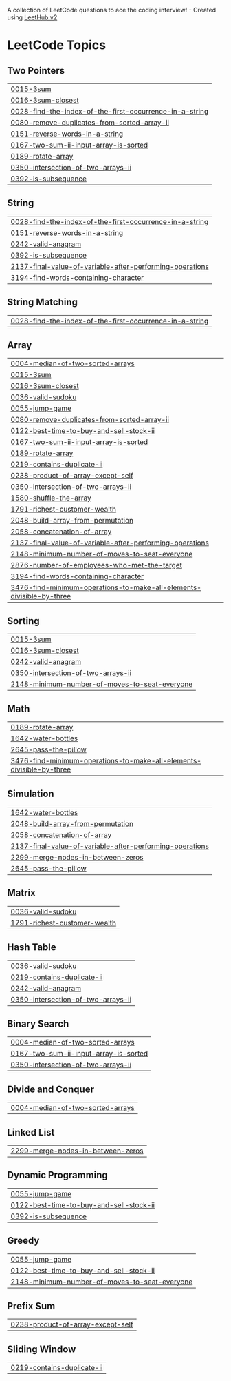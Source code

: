 A collection of LeetCode questions to ace the coding interview! - Created using [LeetHub v2](https://github.com/arunbhardwaj/LeetHub-2.0)
<!---LeetCode Topics Start-->
# LeetCode Topics
## Two Pointers
|  |
| ------- |
| [0015-3sum](https://github.com/AdityaPratap007/LeetCode/tree/master/0015-3sum) |
| [0016-3sum-closest](https://github.com/AdityaPratap007/LeetCode/tree/master/0016-3sum-closest) |
| [0028-find-the-index-of-the-first-occurrence-in-a-string](https://github.com/AdityaPratap007/LeetCode/tree/master/0028-find-the-index-of-the-first-occurrence-in-a-string) |
| [0080-remove-duplicates-from-sorted-array-ii](https://github.com/AdityaPratap007/LeetCode/tree/master/0080-remove-duplicates-from-sorted-array-ii) |
| [0151-reverse-words-in-a-string](https://github.com/AdityaPratap007/LeetCode/tree/master/0151-reverse-words-in-a-string) |
| [0167-two-sum-ii-input-array-is-sorted](https://github.com/AdityaPratap007/LeetCode/tree/master/0167-two-sum-ii-input-array-is-sorted) |
| [0189-rotate-array](https://github.com/AdityaPratap007/LeetCode/tree/master/0189-rotate-array) |
| [0350-intersection-of-two-arrays-ii](https://github.com/AdityaPratap007/LeetCode/tree/master/0350-intersection-of-two-arrays-ii) |
| [0392-is-subsequence](https://github.com/AdityaPratap007/LeetCode/tree/master/0392-is-subsequence) |
## String
|  |
| ------- |
| [0028-find-the-index-of-the-first-occurrence-in-a-string](https://github.com/AdityaPratap007/LeetCode/tree/master/0028-find-the-index-of-the-first-occurrence-in-a-string) |
| [0151-reverse-words-in-a-string](https://github.com/AdityaPratap007/LeetCode/tree/master/0151-reverse-words-in-a-string) |
| [0242-valid-anagram](https://github.com/AdityaPratap007/LeetCode/tree/master/0242-valid-anagram) |
| [0392-is-subsequence](https://github.com/AdityaPratap007/LeetCode/tree/master/0392-is-subsequence) |
| [2137-final-value-of-variable-after-performing-operations](https://github.com/AdityaPratap007/LeetCode/tree/master/2137-final-value-of-variable-after-performing-operations) |
| [3194-find-words-containing-character](https://github.com/AdityaPratap007/LeetCode/tree/master/3194-find-words-containing-character) |
## String Matching
|  |
| ------- |
| [0028-find-the-index-of-the-first-occurrence-in-a-string](https://github.com/AdityaPratap007/LeetCode/tree/master/0028-find-the-index-of-the-first-occurrence-in-a-string) |
## Array
|  |
| ------- |
| [0004-median-of-two-sorted-arrays](https://github.com/AdityaPratap007/LeetCode/tree/master/0004-median-of-two-sorted-arrays) |
| [0015-3sum](https://github.com/AdityaPratap007/LeetCode/tree/master/0015-3sum) |
| [0016-3sum-closest](https://github.com/AdityaPratap007/LeetCode/tree/master/0016-3sum-closest) |
| [0036-valid-sudoku](https://github.com/AdityaPratap007/LeetCode/tree/master/0036-valid-sudoku) |
| [0055-jump-game](https://github.com/AdityaPratap007/LeetCode/tree/master/0055-jump-game) |
| [0080-remove-duplicates-from-sorted-array-ii](https://github.com/AdityaPratap007/LeetCode/tree/master/0080-remove-duplicates-from-sorted-array-ii) |
| [0122-best-time-to-buy-and-sell-stock-ii](https://github.com/AdityaPratap007/LeetCode/tree/master/0122-best-time-to-buy-and-sell-stock-ii) |
| [0167-two-sum-ii-input-array-is-sorted](https://github.com/AdityaPratap007/LeetCode/tree/master/0167-two-sum-ii-input-array-is-sorted) |
| [0189-rotate-array](https://github.com/AdityaPratap007/LeetCode/tree/master/0189-rotate-array) |
| [0219-contains-duplicate-ii](https://github.com/AdityaPratap007/LeetCode/tree/master/0219-contains-duplicate-ii) |
| [0238-product-of-array-except-self](https://github.com/AdityaPratap007/LeetCode/tree/master/0238-product-of-array-except-self) |
| [0350-intersection-of-two-arrays-ii](https://github.com/AdityaPratap007/LeetCode/tree/master/0350-intersection-of-two-arrays-ii) |
| [1580-shuffle-the-array](https://github.com/AdityaPratap007/LeetCode/tree/master/1580-shuffle-the-array) |
| [1791-richest-customer-wealth](https://github.com/AdityaPratap007/LeetCode/tree/master/1791-richest-customer-wealth) |
| [2048-build-array-from-permutation](https://github.com/AdityaPratap007/LeetCode/tree/master/2048-build-array-from-permutation) |
| [2058-concatenation-of-array](https://github.com/AdityaPratap007/LeetCode/tree/master/2058-concatenation-of-array) |
| [2137-final-value-of-variable-after-performing-operations](https://github.com/AdityaPratap007/LeetCode/tree/master/2137-final-value-of-variable-after-performing-operations) |
| [2148-minimum-number-of-moves-to-seat-everyone](https://github.com/AdityaPratap007/LeetCode/tree/master/2148-minimum-number-of-moves-to-seat-everyone) |
| [2876-number-of-employees-who-met-the-target](https://github.com/AdityaPratap007/LeetCode/tree/master/2876-number-of-employees-who-met-the-target) |
| [3194-find-words-containing-character](https://github.com/AdityaPratap007/LeetCode/tree/master/3194-find-words-containing-character) |
| [3476-find-minimum-operations-to-make-all-elements-divisible-by-three](https://github.com/AdityaPratap007/LeetCode/tree/master/3476-find-minimum-operations-to-make-all-elements-divisible-by-three) |
## Sorting
|  |
| ------- |
| [0015-3sum](https://github.com/AdityaPratap007/LeetCode/tree/master/0015-3sum) |
| [0016-3sum-closest](https://github.com/AdityaPratap007/LeetCode/tree/master/0016-3sum-closest) |
| [0242-valid-anagram](https://github.com/AdityaPratap007/LeetCode/tree/master/0242-valid-anagram) |
| [0350-intersection-of-two-arrays-ii](https://github.com/AdityaPratap007/LeetCode/tree/master/0350-intersection-of-two-arrays-ii) |
| [2148-minimum-number-of-moves-to-seat-everyone](https://github.com/AdityaPratap007/LeetCode/tree/master/2148-minimum-number-of-moves-to-seat-everyone) |
## Math
|  |
| ------- |
| [0189-rotate-array](https://github.com/AdityaPratap007/LeetCode/tree/master/0189-rotate-array) |
| [1642-water-bottles](https://github.com/AdityaPratap007/LeetCode/tree/master/1642-water-bottles) |
| [2645-pass-the-pillow](https://github.com/AdityaPratap007/LeetCode/tree/master/2645-pass-the-pillow) |
| [3476-find-minimum-operations-to-make-all-elements-divisible-by-three](https://github.com/AdityaPratap007/LeetCode/tree/master/3476-find-minimum-operations-to-make-all-elements-divisible-by-three) |
## Simulation
|  |
| ------- |
| [1642-water-bottles](https://github.com/AdityaPratap007/LeetCode/tree/master/1642-water-bottles) |
| [2048-build-array-from-permutation](https://github.com/AdityaPratap007/LeetCode/tree/master/2048-build-array-from-permutation) |
| [2058-concatenation-of-array](https://github.com/AdityaPratap007/LeetCode/tree/master/2058-concatenation-of-array) |
| [2137-final-value-of-variable-after-performing-operations](https://github.com/AdityaPratap007/LeetCode/tree/master/2137-final-value-of-variable-after-performing-operations) |
| [2299-merge-nodes-in-between-zeros](https://github.com/AdityaPratap007/LeetCode/tree/master/2299-merge-nodes-in-between-zeros) |
| [2645-pass-the-pillow](https://github.com/AdityaPratap007/LeetCode/tree/master/2645-pass-the-pillow) |
## Matrix
|  |
| ------- |
| [0036-valid-sudoku](https://github.com/AdityaPratap007/LeetCode/tree/master/0036-valid-sudoku) |
| [1791-richest-customer-wealth](https://github.com/AdityaPratap007/LeetCode/tree/master/1791-richest-customer-wealth) |
## Hash Table
|  |
| ------- |
| [0036-valid-sudoku](https://github.com/AdityaPratap007/LeetCode/tree/master/0036-valid-sudoku) |
| [0219-contains-duplicate-ii](https://github.com/AdityaPratap007/LeetCode/tree/master/0219-contains-duplicate-ii) |
| [0242-valid-anagram](https://github.com/AdityaPratap007/LeetCode/tree/master/0242-valid-anagram) |
| [0350-intersection-of-two-arrays-ii](https://github.com/AdityaPratap007/LeetCode/tree/master/0350-intersection-of-two-arrays-ii) |
## Binary Search
|  |
| ------- |
| [0004-median-of-two-sorted-arrays](https://github.com/AdityaPratap007/LeetCode/tree/master/0004-median-of-two-sorted-arrays) |
| [0167-two-sum-ii-input-array-is-sorted](https://github.com/AdityaPratap007/LeetCode/tree/master/0167-two-sum-ii-input-array-is-sorted) |
| [0350-intersection-of-two-arrays-ii](https://github.com/AdityaPratap007/LeetCode/tree/master/0350-intersection-of-two-arrays-ii) |
## Divide and Conquer
|  |
| ------- |
| [0004-median-of-two-sorted-arrays](https://github.com/AdityaPratap007/LeetCode/tree/master/0004-median-of-two-sorted-arrays) |
## Linked List
|  |
| ------- |
| [2299-merge-nodes-in-between-zeros](https://github.com/AdityaPratap007/LeetCode/tree/master/2299-merge-nodes-in-between-zeros) |
## Dynamic Programming
|  |
| ------- |
| [0055-jump-game](https://github.com/AdityaPratap007/LeetCode/tree/master/0055-jump-game) |
| [0122-best-time-to-buy-and-sell-stock-ii](https://github.com/AdityaPratap007/LeetCode/tree/master/0122-best-time-to-buy-and-sell-stock-ii) |
| [0392-is-subsequence](https://github.com/AdityaPratap007/LeetCode/tree/master/0392-is-subsequence) |
## Greedy
|  |
| ------- |
| [0055-jump-game](https://github.com/AdityaPratap007/LeetCode/tree/master/0055-jump-game) |
| [0122-best-time-to-buy-and-sell-stock-ii](https://github.com/AdityaPratap007/LeetCode/tree/master/0122-best-time-to-buy-and-sell-stock-ii) |
| [2148-minimum-number-of-moves-to-seat-everyone](https://github.com/AdityaPratap007/LeetCode/tree/master/2148-minimum-number-of-moves-to-seat-everyone) |
## Prefix Sum
|  |
| ------- |
| [0238-product-of-array-except-self](https://github.com/AdityaPratap007/LeetCode/tree/master/0238-product-of-array-except-self) |
## Sliding Window
|  |
| ------- |
| [0219-contains-duplicate-ii](https://github.com/AdityaPratap007/LeetCode/tree/master/0219-contains-duplicate-ii) |
<!---LeetCode Topics End-->